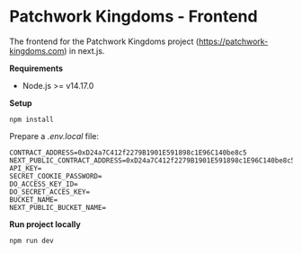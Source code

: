 # Patchwork Kingdoms - Frontend

The frontend for the Patchwork Kingdoms project (https://patchwork-kingdoms.com) in next.js.

**Requirements**
- Node.js >= v14.17.0

**Setup** 
```
npm install 
```

Prepare a *.env.local* file:
```
CONTRACT_ADDRESS=0xD24a7C412f2279B1901E591898c1E96C140be8c5
NEXT_PUBLIC_CONTRACT_ADDRESS=0xD24a7C412f2279B1901E591898c1E96C140be8c5
API_KEY=
SECRET_COOKIE_PASSWORD=
DO_ACCESS_KEY_ID=
DO_SECRET_ACCES_KEY=
BUCKET_NAME=
NEXT_PUBLIC_BUCKET_NAME=
```

**Run project locally** 
```
npm run dev
```
